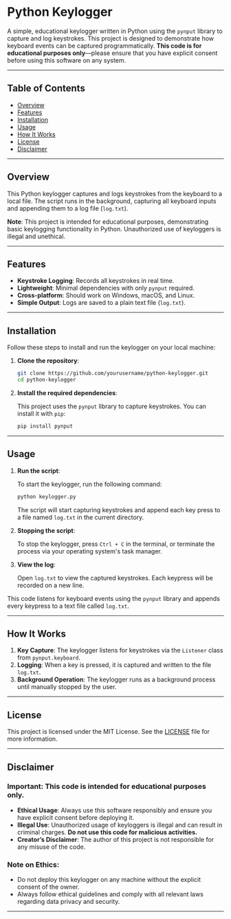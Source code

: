 

# Python Keylogger

A simple, educational keylogger written in Python using the `pynput` library to capture and log keystrokes. This project is designed to demonstrate how keyboard events can be captured programmatically. **This code is for educational purposes only**—please ensure that you have explicit consent before using this software on any system.

---

## Table of Contents

- [Overview](#overview)
- [Features](#features)
- [Installation](#installation)
- [Usage](#usage)
- [How It Works](#how-it-works)
- [License](#license)
- [Disclaimer](#disclaimer)

---

## Overview

This Python keylogger captures and logs keystrokes from the keyboard to a local file. The script runs in the background, capturing all keyboard inputs and appending them to a log file (`log.txt`). 

**Note**: This project is intended for educational purposes, demonstrating basic keylogging functionality in Python. Unauthorized use of keyloggers is illegal and unethical. 

---

## Features

- **Keystroke Logging**: Records all keystrokes in real time.
- **Lightweight**: Minimal dependencies with only `pynput` required.
- **Cross-platform**: Should work on Windows, macOS, and Linux.
- **Simple Output**: Logs are saved to a plain text file (`log.txt`).

---

## Installation

Follow these steps to install and run the keylogger on your local machine:

1. **Clone the repository**:

   ```bash
   git clone https://github.com/yourusername/python-keylogger.git
   cd python-keylogger
   ```

2. **Install the required dependencies**:

   This project uses the `pynput` library to capture keystrokes. You can install it with `pip`:

   ```bash
   pip install pynput
   ```

---

## Usage

1. **Run the script**:

   To start the keylogger, run the following command:

   ```bash
   python keylogger.py
   ```

   The script will start capturing keystrokes and append each key press to a file named `log.txt` in the current directory.

2. **Stopping the script**:

   To stop the keylogger, press `Ctrl + C` in the terminal, or terminate the process via your operating system's task manager.

3. **View the log**:

   Open `log.txt` to view the captured keystrokes. Each keypress will be recorded on a new line.

This code listens for keyboard events using the `pynput` library and appends every keypress to a text file called `log.txt`.

---

## How It Works

1. **Key Capture**: The keylogger listens for keystrokes via the `Listener` class from `pynput.keyboard`.
2. **Logging**: When a key is pressed, it is captured and written to the file `log.txt`.
3. **Background Operation**: The keylogger runs as a background process until manually stopped by the user.

---

## License

This project is licensed under the MIT License. See the [LICENSE](LICENSE) file for more information.

---

## Disclaimer

### **Important**: This code is intended for educational purposes **only**.

- **Ethical Usage**: Always use this software responsibly and ensure you have explicit consent before deploying it.
- **Illegal Use**: Unauthorized usage of keyloggers is illegal and can result in criminal charges. **Do not use this code for malicious activities.**
- **Creator’s Disclaimer**: The author of this project is not responsible for any misuse of the code.


### **Note on Ethics**:

- Do not deploy this keylogger on any machine without the explicit consent of the owner.
- Always follow ethical guidelines and comply with all relevant laws regarding data privacy and security.

---